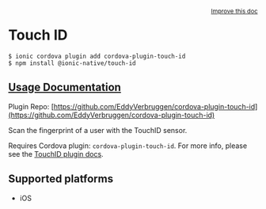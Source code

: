 <a style="float:right;font-size:12px;" href="http://github.com/ionic-team/ionic-native/edit/master/src/@ionic-native/plugins/touch-id/index.ts#L1">
  Improve this doc
</a>

# Touch ID

```
$ ionic cordova plugin add cordova-plugin-touch-id
$ npm install @ionic-native/touch-id
```

## [Usage Documentation](https://ionicframework.com/docs/native/touch-id/)

Plugin Repo: [https://github.com/EddyVerbruggen/cordova-plugin-touch-id](https://github.com/EddyVerbruggen/cordova-plugin-touch-id)

Scan the fingerprint of a user with the TouchID sensor.

Requires Cordova plugin: `cordova-plugin-touch-id`. For more info, please see the [TouchID plugin docs](https://github.com/EddyVerbruggen/cordova-plugin-touch-id).

## Supported platforms
- iOS



